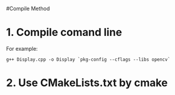#Compile Method

# 1. Compile comand line

For example:

```
g++ Display.cpp -o Display `pkg-config --cflags --libs opencv`
```

# 2. Use CMakeLists.txt by cmake
